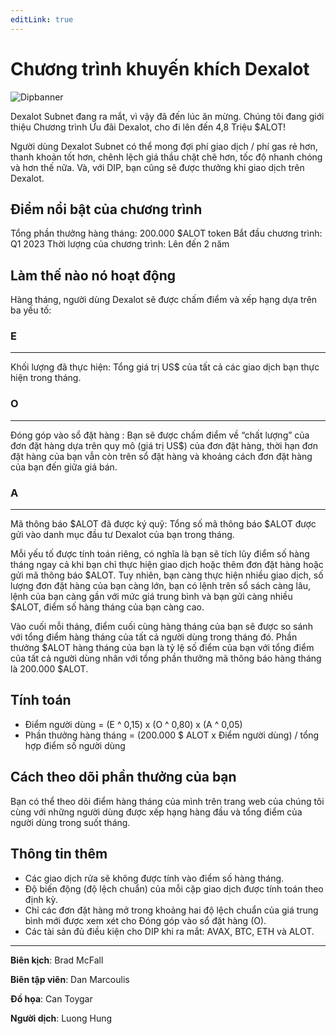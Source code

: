 ```yaml
---
editLink: true
---
```


# Chương trình khuyến khích Dexalot

![Dipbanner](/images/dip/dipban.png)

Dexalot Subnet đang ra mắt, vì vậy đã đến lúc ăn mừng. Chúng tôi đang giới thiệu Chương trình Ưu đãi Dexalot, cho đi lên đến 4,8 Triệu $ALOT!

Người dùng Dexalot Subnet có thể mong đợi phí giao dịch / phí gas rẻ hơn, thanh khoản tốt hơn, chênh lệch giá thầu chặt chẽ hơn, tốc độ nhanh chóng và hơn thế nữa. Và, với DIP, bạn cũng sẽ được thưởng khi giao dịch trên Dexalot.

## Điểm nổi bật của chương trình

Tổng phần thưởng hàng tháng: 200.000 $ALOT token
Bắt đầu chương trình: Q1 2023
Thời lượng của chương trình: Lên đến 2 năm

## Làm thế nào nó hoạt động

Hàng tháng, người dùng Dexalot sẽ được chấm điểm và xếp hạng dựa trên ba yếu tố:

### E
---
Khối lượng đã thực hiện: Tổng giá trị US$ của tất cả các giao dịch bạn thực hiện trong tháng.

### O
---
Đóng góp vào sổ đặt hàng : Bạn sẽ được chấm điểm về “chất lượng” của đơn đặt hàng dựa trên quy mô (giá trị US$) của đơn đặt hàng, thời hạn đơn đặt hàng của bạn vẫn còn trên sổ đặt hàng và khoảng cách đơn đặt hàng của bạn đến giữa giá bán.

### A
---
Mã thông báo $ALOT đã được ký quỹ: Tổng số mã thông báo $ALOT được gửi vào danh mục đầu tư Dexalot của bạn trong tháng.

Mỗi yếu tố được tính toán riêng, có nghĩa là bạn sẽ tích lũy điểm số hàng tháng ngay cả khi bạn chỉ thực hiện giao dịch hoặc thêm đơn đặt hàng hoặc gửi mã thông báo $ALOT. Tuy nhiên, bạn càng thực hiện nhiều giao dịch, số lượng đơn đặt hàng của bạn càng lớn, bạn có lệnh trên sổ sách càng lâu, lệnh của bạn càng gần với mức giá trung bình và bạn gửi càng nhiều $ALOT, điểm số hàng tháng của bạn càng cao.

Vào cuối mỗi tháng, điểm cuối cùng hàng tháng của bạn sẽ được so sánh với tổng điểm hàng tháng của tất cả người dùng trong tháng đó. Phần thưởng $ALOT hàng tháng của bạn là tỷ lệ số điểm của bạn với tổng điểm của tất cả người dùng nhân với tổng phần thưởng mã thông báo hàng tháng là 200.000 $ALOT.

## Tính toán

* Điểm người dùng = (E ^ 0,15) x (O ^ 0,80) x (A ^ 0,05)
* Phần thưởng hàng tháng = (200.000 $ ALOT x Điểm người dùng) / tổng hợp điểm số người dùng

## Cách theo dõi phần thưởng của bạn

Bạn có thể theo dõi điểm hàng tháng của mình trên trang web của chúng tôi cùng với những người dùng được xếp hạng hàng đầu và tổng điểm của người dùng trong suốt tháng.

## Thông tin thêm

* Các giao dịch rửa sẽ không được tính vào điểm số hàng tháng.
* Độ biến động (độ lệch chuẩn) của mỗi cặp giao dịch được tính toán theo định kỳ.
* Chỉ các đơn đặt hàng mở trong khoảng hai độ lệch chuẩn của giá trung bình mới được xem xét cho Đóng góp vào sổ đặt hàng (O).
* Các tài sản đủ điều kiện cho DIP khi ra mắt: AVAX, BTC, ETH và ALOT.

---

**Biên kịch**: Brad McFall

**Biên tập viên**: Dan Marcoulis

**Đồ họa**: Can Toygar

**Người dịch**: Luong Hung
